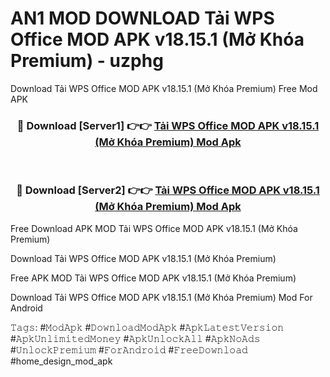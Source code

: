 # AN1 MOD DOWNLOAD Tải WPS Office MOD APK v18.15.1 (Mở Khóa Premium) - uzphg
Download Tải WPS Office MOD APK v18.15.1 (Mở Khóa Premium) Free Mod APK

<div align="center">
<h3>🔴 Download [Server1] 👉👉 <a href="https://apk-comot.site?title=Tải_WPS_Office_MOD_APK_v18.15.1_(Mở_Khóa_Premium)">Tải WPS Office MOD APK v18.15.1 (Mở Khóa Premium) Mod Apk</a></h3><br>

<h3>🔴 Download [Server2] 👉👉 <a href="https://apk-comot.site?title=Tải_WPS_Office_MOD_APK_v18.15.1_(Mở_Khóa_Premium)">Tải WPS Office MOD APK v18.15.1 (Mở Khóa Premium) Mod Apk</a></h3>
</div>


Free Download APK MOD Tải WPS Office MOD APK v18.15.1 (Mở Khóa Premium)

Download Tải WPS Office MOD APK v18.15.1 (Mở Khóa Premium) 

Free APK MOD Tải WPS Office MOD APK v18.15.1 (Mở Khóa Premium) 

Download Tải WPS Office MOD APK v18.15.1 (Mở Khóa Premium) Mod For Android

𝚃𝚊𝚐𝚜: #𝙼𝚘𝚍𝙰𝚙𝚔 #𝙳𝚘𝚠𝚗𝚕𝚘𝚊𝚍𝙼𝚘𝚍𝙰𝚙𝚔 #𝙰𝚙𝚔𝙻𝚊𝚝𝚎𝚜𝚝𝚅𝚎𝚛𝚜𝚒𝚘𝚗 #𝙰𝚙𝚔𝚄𝚗𝚕𝚒𝚖𝚒𝚝𝚎𝚍𝙼𝚘𝚗𝚎𝚢 #𝙰𝚙𝚔𝚄𝚗𝚕𝚘𝚌𝚔𝙰𝚕𝚕 #𝙰𝚙𝚔𝙽𝚘𝙰𝚍𝚜 #𝚄𝚗𝚕𝚘𝚌𝚔𝙿𝚛𝚎𝚖𝚒𝚞𝚖 #𝙵𝚘𝚛𝙰𝚗𝚍𝚛𝚘𝚒𝚍 #𝙵𝚛𝚎𝚎𝙳𝚘𝚠𝚗𝚕𝚘𝚊𝚍 #home_design_mod_apk